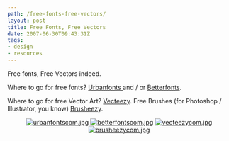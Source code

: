 ```yaml
---
path: /free-fonts-free-vectors/
layout: post
title: Free Fonts, Free Vectors
date: 2007-06-30T09:43:31Z
tags:
- design
- resources
---
```


Free fonts, Free Vectors indeed.

Where to go for free fonts? <a href="http://www.urbanfonts.com/" title="Open this link in a new window." target="_blank">Urbanfonts </a> and / or <a href="http://betterfonts.com/" title="Open this link in a new window." target="_blank">Betterfonts</a>.
<p align="left">Where to go for free Vector Art?  <a href="http://www.vecteezy.com/" title="Open this link in a new window." target="_blank">Vecteezy</a>.  Free Brushes (for Photoshop / Illustrator, you know)  <a href="http://www.brusheezy.com/" title="Open this link in a new window." target="_blank">Brusheezy</a>.</p>
<!--more-->
<p align="center"><a href="http://www.urbanfonts.com/" title="Open this link in a new window." target="_blank"><img src="http://uploads.psyked.co.uk/2007/06/urbanfontscom.jpg" alt="urbanfontscom.jpg" /></a> <a href="http://betterfonts.com/" title="Open this link in a new window." target="_blank"><img src="http://uploads.psyked.co.uk/2007/06/betterfontscom.jpg" alt="betterfontscom.jpg" /></a> <a href="http://www.vecteezy.com/" title="Open this link in a new window." target="_blank"><img src="http://uploads.psyked.co.uk/2007/06/vecteezycom.jpg" alt="vecteezycom.jpg" /></a> <a href="http://www.brusheezy.com/" title="Open this link in a new window." target="_blank"><img src="http://uploads.psyked.co.uk/2007/06/brusheezycom.jpg" alt="brusheezycom.jpg" /></a></p>